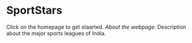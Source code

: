 # SportStars
Click on the homepage to get staarted.
*About the webpage:* Description about the major sports leagues of India.
